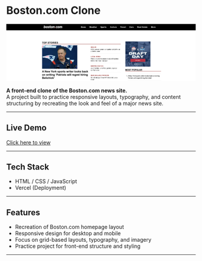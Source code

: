 # Boston.com Clone  

![Boston.com Clone Screenshot](images/boston.png)  

**A front-end clone of the Boston.com news site.**  
A project built to practice responsive layouts, typography, and content structuring by recreating the look and feel of a major news site.  

---

## Live Demo  
[Click here to view](https://boston-xi.vercel.app/)  

---

## Tech Stack  
- HTML / CSS / JavaScript  
- Vercel (Deployment)  

---

## Features  
- Recreation of Boston.com homepage layout  
- Responsive design for desktop and mobile  
- Focus on grid-based layouts, typography, and imagery  
- Practice project for front-end structure and styling  

---


